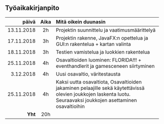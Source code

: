 ## Työaikakirjanpito
| päivä | Aika| Mitä oikein duunasin|
|--:|:-:|:--|
| 13.11.2018 | 2h | Projektin suunnittelu ja vaatimusmäärittelyä |
| 17.11.2018| 3h | Projektin rakenne, JavaFX:n opettelua ja GUI:n rakentelua + kartan valinta |
| 18.11.2018 | 3h | Testien vamistelua ja luokkien rakentelua |
| 25.11.2018 | 4h | Osavaltioiden luominen: FLORIDA!!! + eventhandlerit ja gamesceneen siirtyminen |
| 3.12.2018 | 4h | Uusi osavaltio, väritestausta |
| 25.11.2018 | 4h | Kaksi uutta osavaltiota, Osavaltioiden jakaminen pelaajille sekä käytettävissä olevien joukkojen laskenta luotu. Seuraavaksi joukkojen asettaminen osavaltioihin |
| __Yht__ | 20h |  |
